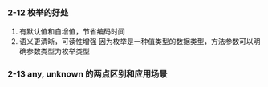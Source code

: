 ### 2-12 枚举的好处
1. 有默认值和自增值，节省编码时间
2. 语义更清晰，可读性增强
   因为枚举是一种值类型的数据类型，方法参数可以明确参数类型为枚举类型
### 2-13 any, unknown 的两点区别和应用场景
